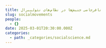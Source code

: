 ```yaml
---
title: نافرجامی جنبش‌ها در نظام‌های نئولیبرال
slug: socialmovements
people:
  - {}
date: 2025-03-01T20:30:00.000Z
categories:
  - path: _categories/socialscience.md
---
```


